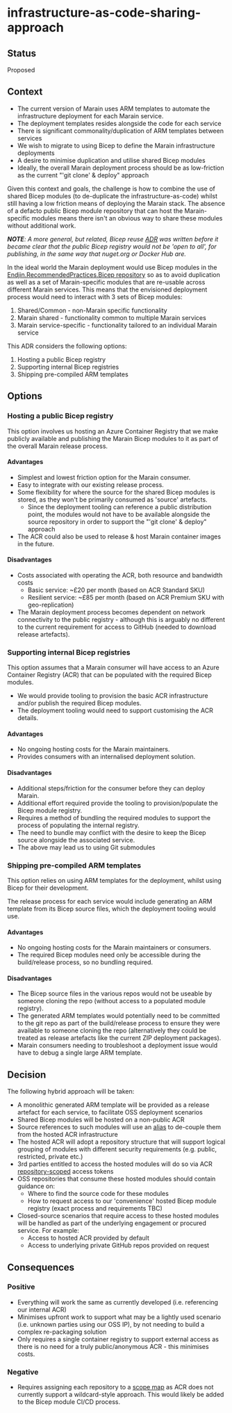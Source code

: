 # infrastructure-as-code-sharing-approach

## Status

Proposed

## Context

* The current version of Marain uses ARM templates to automate the infrastructure deployment for each Marain service.
* The deployment templates resides alongside the code for each service
* There is significant commonality/duplication of ARM templates between services
* We wish to migrate to using Bicep to define the Marain infrastructure deployments
* A desire to minimise duplication and utilise shared Bicep modules
* Ideally, the overall Marain deployment process should be as low-friction as the current "'git clone' & deploy" approach

Given this context and goals, the challenge is how to combine the use of shared Bicep modules (to de-duplicate the infrastructure-as-code) whilst still having a low friction means of deploying the Marain stack.  The absence of a defacto public Bicep module repository that can host the Marain-specific modules means there isn't an obvious way to share these modules without additional work.

***NOTE**: A more general, but related, Bicep reuse [ADR](https://github.com/endjin/Endjin.RecommendedPractices.Bicep/blob/main/docs/adr/0002-sharing-bicep-modules.md) was written before it became clear that the public Bicep registry would not be 'open to all', for publishing, in the same way that nuget.org or Docker Hub are.*

In the ideal world the Marain deployment would use Bicep modules in the [Endjin.RecommendedPractices.Bicep repository](https://github.com/endjin/Endjin.RecommendedPractices.Bicep) so as to avoid duplication as well as a set of Marain-specific modules that are re-usable across different Marain services.  This means that the envisioned deployment process would need to interact with 3 sets of Bicep modules:

1. Shared/Common - non-Marain specific functionality 
1. Marain shared - functionality common to multiple Marain services
1. Marain service-specific - functionality tailored to an individual Marain service

This ADR considers the following options:

1. Hosting a public Bicep registry
1. Supporting internal Bicep registries
1. Shipping pre-compiled ARM templates

## Options

### Hosting a public Bicep registry

This option involves us hosting an Azure Container Registry that we make publicly available and publishing the Marain Bicep modules to it as part of the overall Marain release process.

#### Advantages
* Simplest and lowest friction option for the Marain consumer.
* Easy to integrate with our existing release process.
* Some flexibility for where the source for the shared Bicep modules is stored, as they won't be primarily consumed as 'source' artefacts.
    * Since the deployment tooling can reference a public distribution point, the modules would not have to be available alongside the source repository in order to support the "'git clone' & deploy" approach
* The ACR could also be used to release & host Marain container images in the future.

#### Disadvantages
* Costs associated with operating the ACR, both resource and bandwidth costs
    * Basic service: ~£20 per month (based on ACR Standard SKU)
    * Resilient service: ~£85 per month (based on ACR Premium SKU with geo-replication)
* The Marain deployment process becomes dependent on network connectivity to the public registry - although this is arguably no different to the current requirement for access to GitHub (needed to download release artefacts).


### Supporting internal Bicep registries

This option assumes that a Marain consumer will have access to an Azure Container Registry (ACR) that can be populated with the required Bicep modules.

* We would provide tooling to provision the basic ACR infrastructure and/or publish the required Bicep modules.
* The deployment tooling would need to support customising the ACR details.

#### Advantages
* No ongoing hosting costs for the Marain maintainers.
* Provides consumers with an internalised deployment solution.

#### Disadvantages
* Additional steps/friction for the consumer before they can deploy Marain.
* Additional effort required provide the tooling to provision/populate the Bicep module registry.
* Requires a method of bundling the required modules to support the process of populating the internal registry.
* The need to bundle may conflict with the desire to keep the Bicep source alongside the associated service.
* The above may lead us to using Git submodules


### Shipping pre-compiled ARM templates

This option relies on using ARM templates for the deployment, whilst using Bicep for their development.

The release process for each service would include generating an ARM template from its Bicep source files, which the deployment tooling would use.

#### Advantages

* No ongoing hosting costs for the Marain maintainers or consumers.
* The required Bicep modules need only be accessible during the build/release process, so no bundling required.

#### Disadvantages

* The Bicep source files in the various repos would not be useable by someone cloning the repo (without access to a populated module registry).
* The generated ARM templates would potentially need to be committed to the git repo as part of the build/release process to ensure they were available to someone cloning the repo (alternatively they could be treated as release artefacts like the current ZIP deployment packages).
* Marain consumers needing to troubleshoot a deployment issue would have to debug a single large ARM template.


## Decision

The following hybrid approach will be taken:

* A monolithic generated ARM template will be provided as a release artefact for each service, to facilitate OSS deployment scenarios
* Shared Bicep modules will be hosted on a non-public ACR
* Source references to such modules will use an [alias](https://github.com/MicrosoftDocs/azure-docs/blob/main/articles/azure-resource-manager/bicep/bicep-config-modules.md#aliases-for-modules) to de-couple them from the hosted ACR infrastructure
* The hosted ACR will adopt a repository structure that will support logical grouping of modules with different security requirements (e.g. public, restricted, private etc.)
* 3rd parties entitled to access the hosted modules will do so via ACR [repository-scoped](https://learn.microsoft.com/en-us/azure/container-registry/container-registry-repository-scoped-permissions) access tokens
* OSS repositories that consume these hosted modules should contain guidance on:
    * Where to find the source code for these modules
    * How to request access to our 'convenience' hosted Bicep module registry (exact process and requirements TBC)
* Closed-source scenarios that require access to these hosted modules will be handled as part of the underlying engagement or procured service. For example:
    * Access to hosted ACR provided by default
    * Access to underlying private GitHub repos provided on request

## Consequences

### Positive
* Everything will work the same as currently developed (i.e. referencing our internal ACR)
* Minimises upfront work to support what may be a lightly used scenario (i.e. unknown parties using our OSS IP), by not needing to build a complex re-packaging solution
* Only requires a single container registry to support external access as there is no need for a truly public/anonymous ACR - this minimises costs.

### Negative
* Requires assigning each repository to a [scope map](https://learn.microsoft.com/en-us/azure/container-registry/container-registry-repository-scoped-permissions#concepts) as ACR does not currently support a wildcard-style approach.  This would likely be added to the Bicep module CI/CD process.
